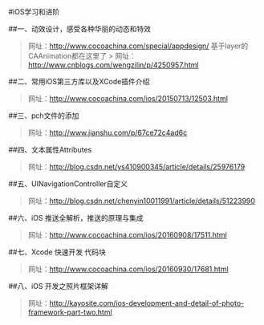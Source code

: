 #iOS学习和进阶


##一、动效设计，感受各种华丽的动态和特效

  > 网址：<http://www.cocoachina.com/special/appdesign/>
    基于layer的CAAnimation都在这里了 > 网址：<http://www.cnblogs.com/wengzilin/p/4250957.html>
    
    
##二、常用iOS第三方库以及XCode插件介绍

    
   
   
  > 网址：<http://www.cocoachina.com/ios/20150713/12503.html>
  

  
##三、pch文件的添加

 
 > 网址：<http://www.jianshu.com/p/67ce72c4ad6c> 
 
  
     
##四、文本属性Attributes

 
 > 网址：<http://blog.csdn.net/ys410900345/article/details/25976179>
 
 
 
##五、UINavigationController自定义

 > 网址：<http://blog.csdn.net/chenyin10011991/article/details/51223990>
 
 
##六、iOS 推送全解析，推送的原理与集成

 > 网址：<http://www.cocoachina.com/ios/20160908/17511.html>

##七、Xcode 快速开发 代码块

 > 网址：<http://www.cocoachina.com/ios/20160930/17681.html>


##八、iOS 开发之照片框架详解
 
 > 网址：<http://kayosite.com/ios-development-and-detail-of-photo-framework-part-two.html>
